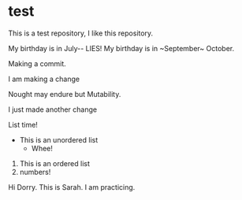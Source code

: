 # test

This is a test repository, I like this repository.

My birthday is in July-- LIES! My birthday is in ~September~ October.

Making a commit.

I am making a change


Nought may endure but Mutability.


I just made another change

List time! 
* This is an unordered list
  * Whee! 

1. This is an ordered list
2. numbers! 



Hi Dorry. This is Sarah. I am practicing.

